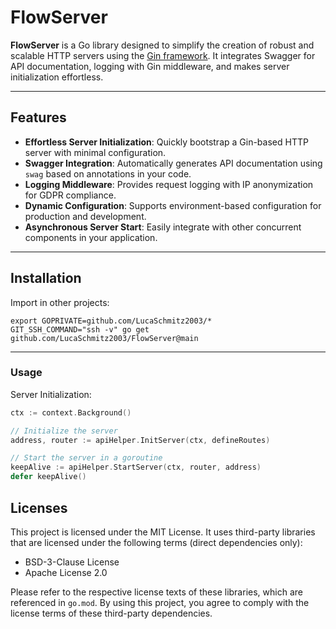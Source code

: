 # FlowServer
**FlowServer** is a Go library designed to simplify the creation of robust and scalable HTTP servers using the [Gin framework](https://github.com/gin-gonic/gin). It integrates Swagger for API documentation, logging with Gin middleware, and makes server initialization effortless.

---

## Features
- **Effortless Server Initialization**: Quickly bootstrap a Gin-based HTTP server with minimal configuration.
- **Swagger Integration**: Automatically generates API documentation using `swag` based on annotations in your code.
- **Logging Middleware**: Provides request logging with IP anonymization for GDPR compliance.
- **Dynamic Configuration**: Supports environment-based configuration for production and development.
- **Asynchronous Server Start**: Easily integrate with other concurrent components in your application.

---

## Installation
Import in other projects:
```commandline
export GOPRIVATE=github.com/LucaSchmitz2003/*
GIT_SSH_COMMAND="ssh -v" go get github.com/LucaSchmitz2003/FlowServer@main
```

---

### Usage
Server Initialization:

```go
ctx := context.Background()

// Initialize the server
address, router := apiHelper.InitServer(ctx, defineRoutes)

// Start the server in a goroutine
keepAlive := apiHelper.StartServer(ctx, router, address)
defer keepAlive()
```

## Licenses

This project is licensed under the MIT License. It uses third-party libraries that are licensed under the following terms (direct dependencies only):

- BSD-3-Clause License
- Apache License 2.0

Please refer to the respective license texts of these libraries, which are referenced in `go.mod`. By using this project, you agree to comply with the license terms of these third-party dependencies.